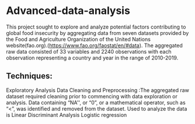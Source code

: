 # Advanced-data-analysis

This project sought to explore and analyze potential factors contributing to global food insecurity by aggregating data from seven datasets provided by the Food and Agriculture Organization of the United Nations website(fao.org).(https://www.fao.org/faostat/en/#data). The aggregated raw data consisted of 33 variables and 2240 observations with each observation representing a country and year in the range of 2010-2019.

## Techniques: 
Exploratory Analysis
Data Cleaning and Preprocessing :The aggregated raw dataset required cleaning prior to commencing with data exploration or analysis. Data containing “NA'', or “0”, or a mathematical operator, such as “<”, was identified and removed from the dataset. 
Used to analyze the data is Linear Discriminant Analysis
Logistic regression
